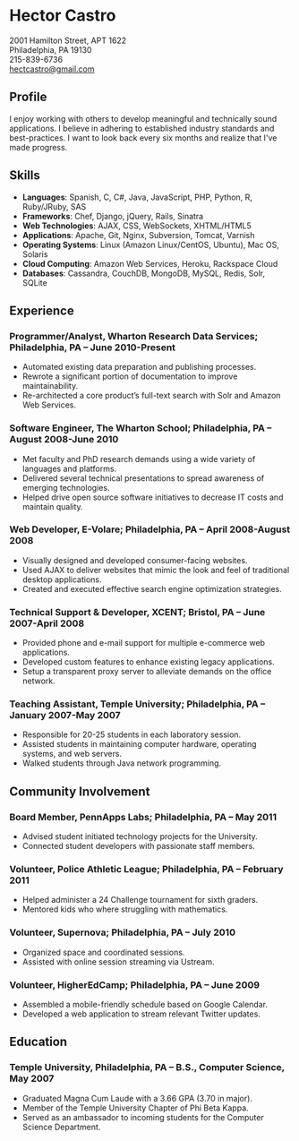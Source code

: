 # Hector Castro #

2001 Hamilton Street, APT 1622  
Philadelphia, PA 19130  
215-839-6736  
<hectcastro@gmail.com>  

## Profile ##

I enjoy working with others to develop meaningful and technically sound
applications.  I believe in adhering to established industry standards
and best-practices.  I want to look back every six months and realize
that I've made progress.

## Skills ##

* __Languages__: Spanish, C, C#, Java, JavaScript, PHP, Python, R,
  Ruby/JRuby, SAS
* __Frameworks__: Chef, Django, jQuery, Rails, Sinatra
* __Web Technologies__: AJAX, CSS, WebSockets, XHTML/HTML5
* __Applications__: Apache, Git, Nginx, Subversion, Tomcat, Varnish
* __Operating Systems__: Linux (Amazon Linux/CentOS, Ubuntu), Mac OS,
  Solaris
* __Cloud Computing__: Amazon Web Services, Heroku, Rackspace Cloud
* __Databases__: Cassandra, CouchDB, MongoDB, MySQL, Redis, Solr,
  SQLite

## Experience ##

### Programmer/Analyst, Wharton Research Data Services; Philadelphia, PA – June 2010-Present ###

* Automated existing data preparation and publishing processes.
* Rewrote a significant portion of documentation to improve
  maintainability.
* Re-architected a core product’s full-text search with Solr and Amazon
  Web Services.

### Software Engineer, The Wharton School; Philadelphia, PA – August 2008-June 2010 ###

* Met faculty and PhD research demands using a wide variety of languages
  and platforms.
* Delivered several technical presentations to spread awareness of
  emerging technologies.
* Helped drive open source software initiatives to decrease IT costs and
  maintain quality.

### Web Developer, E-Volare; Philadelphia, PA – April 2008-August 2008 ###

* Visually designed and developed consumer-facing websites.
* Used AJAX to deliver websites that mimic the look and feel of
  traditional desktop applications.
* Created and executed effective search engine optimization strategies.

### Technical Support & Developer, XCENT; Bristol, PA – June 2007-April 2008 ###

* Provided phone and e-mail support for multiple e-commerce web
  applications.
* Developed custom features to enhance existing legacy applications.
* Setup a transparent proxy server to alleviate demands on the office
  network.

### Teaching Assistant, Temple University; Philadelphia, PA – January 2007-May 2007 ###

* Responsible for 20-25 students in each laboratory session.
* Assisted students in maintaining computer hardware, operating systems, and web servers.
* Walked students through Java network programming.

## Community Involvement ##

### Board Member, PennApps Labs; Philadelphia, PA – May 2011 ###

* Advised student initiated technology projects for the University.
* Connected student developers with passionate staff members.

### Volunteer, Police Athletic League; Philadelphia, PA – February 2011 ###

* Helped administer a 24 Challenge tournament for sixth graders.
* Mentored kids who where struggling with mathematics.

### Volunteer, Supernova; Philadelphia, PA – July 2010 ###

* Organized space and coordinated sessions.
* Assisted with online session streaming via Ustream.

### Volunteer, HigherEdCamp; Philadelphia, PA – June 2009 ###

* Assembled a mobile-friendly schedule based on Google Calendar.
* Developed a web application to stream relevant Twitter updates.

## Education ##

### Temple University, Philadelphia, PA – B.S., Computer Science, May 2007 ###

* Graduated Magna Cum Laude with a 3.66 GPA (3.70 in major).
* Member of the Temple University Chapter of Phi Beta Kappa.
* Served as an ambassador to incoming students for the Computer Science Department.
